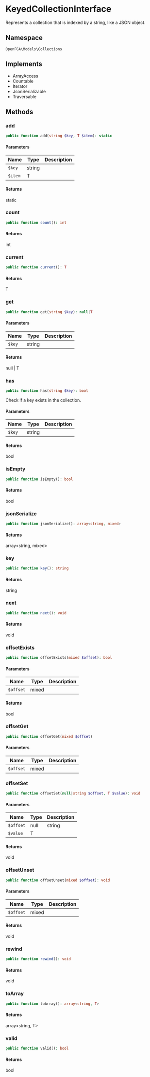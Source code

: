 # KeyedCollectionInterface

Represents a collection that is indexed by a string, like a JSON object.

## Namespace
`OpenFGA\Models\Collections`

## Implements
* ArrayAccess
* Countable
* Iterator
* JsonSerializable
* Traversable



## Methods
### add


```php
public function add(string $key, T $item): static
```


#### Parameters
| Name | Type | Description |
|------|------|-------------|
| `$key` | string |  |
| `$item` | T |  |

#### Returns
static

### count


```php
public function count(): int
```



#### Returns
int

### current


```php
public function current(): T
```



#### Returns
T

### get


```php
public function get(string $key): null|T
```


#### Parameters
| Name | Type | Description |
|------|------|-------------|
| `$key` | string |  |

#### Returns
null | T

### has


```php
public function has(string $key): bool
```

Check if a key exists in the collection.

#### Parameters
| Name | Type | Description |
|------|------|-------------|
| `$key` | string |  |

#### Returns
bool

### isEmpty


```php
public function isEmpty(): bool
```



#### Returns
bool

### jsonSerialize


```php
public function jsonSerialize(): array<string, mixed>
```



#### Returns
array&lt;string, mixed&gt;

### key


```php
public function key(): string
```



#### Returns
string

### next


```php
public function next(): void
```



#### Returns
void

### offsetExists


```php
public function offsetExists(mixed $offset): bool
```


#### Parameters
| Name | Type | Description |
|------|------|-------------|
| `$offset` | mixed |  |

#### Returns
bool

### offsetGet


```php
public function offsetGet(mixed $offset)
```


#### Parameters
| Name | Type | Description |
|------|------|-------------|
| `$offset` | mixed |  |


### offsetSet


```php
public function offsetSet(null|string $offset, T $value): void
```


#### Parameters
| Name | Type | Description |
|------|------|-------------|
| `$offset` | null | string |  |
| `$value` | T |  |

#### Returns
void

### offsetUnset


```php
public function offsetUnset(mixed $offset): void
```


#### Parameters
| Name | Type | Description |
|------|------|-------------|
| `$offset` | mixed |  |

#### Returns
void

### rewind


```php
public function rewind(): void
```



#### Returns
void

### toArray


```php
public function toArray(): array<string, T>
```



#### Returns
array&lt;string, T&gt;

### valid


```php
public function valid(): bool
```



#### Returns
bool

